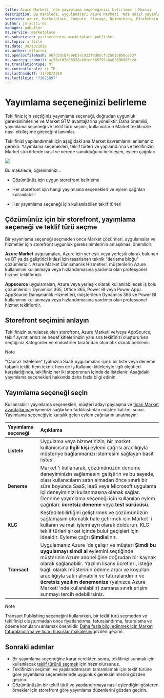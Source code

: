 ```yaml
---
title: Azure Marketi 'nde yayımlama seçeneğinizi belirleme | Mavisi
description: Bu makalede, uygulamaları Azure Marketi 'Nde nasıl yayımlayacağınızı anlamaya çalışan uygunluk ölçütleri ve yayımlama gereksinimleri iş ortakları açıklanır.
services: Azure, Marketplace, Compute, Storage, Networking, Blockchain, Security
author: jm-aditi-ms
manager: pabutler
ms.service: marketplace
ms.subservice: partnercenter-marketplace-publisher
ms.topic: article
ms.date: 06/13/2018
ms.author: ellacroi
ms.openlocfilehash: 967d33cb7a9eb3ec922f9d85cfc2581b85bce537
ms.sourcegitcommit: ac56ef07d86328c40fed5b5792a6a02698926c2d
ms.translationtype: MT
ms.contentlocale: tr-TR
ms.lasthandoff: 11/08/2019
ms.locfileid: "73825897"
---
```

# <a name="determine-your-publishing-option"></a>Yayımlama seçeneğinizi belirleme
Teklifiniz için seçtiğiniz yayımlama seçeneği, doğrudan uygunluk gereksinimlerine ve Market GTM avantajlarına yöneliktir. Daha önemlisi, yayımlama seçeneği ve teklif türü seçimi, kullanıcıların Market teklifinizle nasıl etkileşime gireceğini tanımlar.

Teklifinizi yapılandırmak için aşağıdaki ana Market kavramlarını anlamanız gerekir: Yayımlama seçenekleri, teklif türleri ve yapılandırma ve teklifinizin Market stokörlerde nasıl ve nerede sunulduğunu belirleyen, eylem çağrıları.

![](./media/marketplace-publishers-guide/storefronts_options_table.png)


Bu makalede, öğrenirsiniz...
<ul><li>    Çözümünüz için uygun storefront belirleme </ul></li>
<ul><li>    Her storefront için hangi yayımlama seçenekleri ve eylem çağrıları kullanılabilir </ul></li>
<ul><li>    Her yayımlama seçeneği için kullanılabilen teklif türleri </ul></li>


## <a name="selecting-a-storefront-publishing-option-and-offer-type-for-your-solution"></a>Çözümünüz için bir storefront, yayımlama seçeneği ve teklif türü seçme

Bir yayımlama seçeneği seçmeden önce Market çözümleri, uygulamalar ve hizmetler için storefront uygunluk gereksinimlerinin anlaşılması önemlidir:

**Azure Market** uygulamaları, Azure için yerleşik veya yerleşik olarak bulunan ve BT ya da geliştirici kitlesi için tasarlanan teknik "derleme bloğu" çözümleridir. Azure Market Danışmanlık Hizmetleri, müşterilerin Azure kullanımını kullanmaya veya hızlandırmasına yardımcı olan profesyonel hizmet teklifleridir.

**Appsource** uygulamaları, Azure veya yerleşik olarak kullanılabilecek iş kolu çözümleridir: Dynamics 365, Office 365, Power BI veya Power Apps. AppSource Danışmanlık Hizmetleri, müşterilerin Dynamics 365 ve Power BI kullanımını kullanmaya veya hızlandırmasına yardımcı olan profesyonel hizmet tekliflerdir.


## <a name="understand-storefront-selection"></a>Storefront seçimini anlayın

Teklifinizin sunulacak olan storefront, Azure Marketi ve/veya AppSource, teklif ayrıntılarınız ve hedef kitlelerinizin yanı sıra teklifinizi oluştururken seçtiğiniz Kategoriler ve endüstriler tarafından otomatik olarak belirlenir. 

>[!Note]
>"Çapraz listeleme" (yalnızca SaaS uygulamaları için): bir liste veya deneme tabanlı teklif, hem teknik hem de iş Kullanıcı kitleleriyle ilgili ölçütleri karşıladığında, teklifiniz her iki stoporonun içinde de listelenir. Aşağıdaki yayımlama seçenekleri hakkında daha fazla bilgi edinin.

## <a name="choose-a-publishing-option"></a>Yayımlama seçeneği seçin

Kullanılabilir yayımlama seçenekleri, müşteri adayı paylaşma ve [ticari Market avantajlarına](https://docs.microsoft.com/azure/marketplace/gtm-your-marketplace-benefits)erişmenizi sağlarken farklılaştırılan müşteri katılımı sunar.  Yayımlama seçeneğiyle karşılık gelen eylem çağrılarını unutmayın:

| **Yayımlama seçeneği**    | **Açıklama**  |
| :------------------- | :-------------------|
| **Listele** | Uygulama veya hizmetinizin, bir market kullanıcısına **Ilgili kişi** eylemi çağrısı aracılığıyla müşteriye bağlanmanızı istemesini sağlayan basit listesi. |
| **Deneme** | Market 'i kullanarak, çözümünüzün deneme deneyiminizin sağlamasını geliştirin ve bu sayede, olası kullanıcıların satın almadan önce sınırlı bir süre boyunca SaaS, IaaS veya Microsoft uygulama içi deneyiminizi kullanmasına olanak sağlar. Deneme yayımlama seçeneği için kullanılan eylem çağrıları: **ücretsiz deneme** veya **test sürücüsü**. |
|**KLG**  |Keşfedilebilirliğini geliştirmek ve çözümünüzün sağlamasını otomatik hale getirmek için Market 'i kullanın ve mali işlemi ayrı olarak doldurun. KLG teklif türleri şirket içinde bulut geçişleri için idealdir. Eyleme çağrı **Şimdi**alınır.
| **Transact** | Uygulamanız Azure 'da çalışır ve müşteri **Şimdi bu uygulamayı şimdi al** eylemini seçtiğinde müşterinin Azure aboneliğine doğrudan bir kaynak olarak sağlanabilir. Yazılım lisans ücretleri, isteğe bağlı olarak müşterinin ödeme aracı ve koşulları aracılığıyla satın alınabilir ve faturalandırılır ve **ücretsiz yazılım denemenize** (yalnızca Azure Marketi 'nde kullanılabilir) zamana sınırlı erişim sunmayı tercih edebilirsiniz. |

>[!Note]
>Transact Publishing seçeneğini kullanırken, bir teklif türü seçmeden ve teklifinizi oluşturmadan önce fiyatlandırma, faturalandırma, faturalama ve ödeme konularını anlamak önemlidir. [Daha fazla bilgi edinmek Için Market faturalandırma ve ticari hususlar makalesini](./marketplace-commercial-transaction-capabilities-and-considerations.md)gözden geçirin.

## <a name="next-steps"></a>Sonraki adımlar

*   Bir yayımlama seçeneğine karar verdikten sonra, teklifinizi sunmak için kullanılacak [teklif türünü seçmek](./publisher-guide-by-offer-type.md) için hazır olursunuz.
*   Teklifinizin seçimini ve yapılandırmasını tamamlamak için teklif türüne göre yayımlama seçeneklerinde uygunluk gereksinimlerini gözden geçirin.
*   Çözümünüzün bir teklif türü ve yapılandırmaya nasıl eşlendiğini gösteren örnekler için storefront göre yayımlama düzenlerini gözden geçirin.



